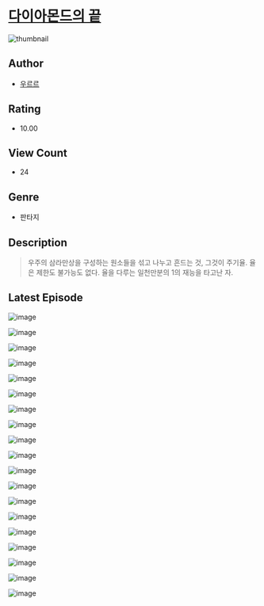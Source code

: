# [다이아몬드의 끝](https://comic.naver.com/bestChallenge/list?titleId=811096)
![thumbnail](https://image-comic.pstatic.net/user_contents_data/challenge_comic/2023/05/25/309303/upload_3774639022579868215_480x623.jpeg)

## Author
- [우르르](https://comic.naver.com/artistTitle?id=309303)

## Rating
- 10.00

## View Count
- 24

## Genre
- 판타지

## Description
> 우주의 삼라만상을 구성하는 원소들을 섞고 나누고 흔드는 것, 그것이 주기율. 율은 제한도 불가능도 없다. 율을 다루는 일천만분의 1의 재능을 타고난 자.


## Latest Episode
![image](https://image-comic.pstatic.net/user_contents_data/challenge_comic/2023/05/25/309303/upload_7219613672085152563.jpeg)

![image](https://image-comic.pstatic.net/user_contents_data/challenge_comic/2023/05/25/309303/upload_7364336696767885409.jpeg)

![image](https://image-comic.pstatic.net/user_contents_data/challenge_comic/2023/05/25/309303/upload_7221303445346924599.jpeg)

![image](https://image-comic.pstatic.net/user_contents_data/challenge_comic/2023/05/25/309303/upload_3760615868543166002.jpeg)

![image](https://image-comic.pstatic.net/user_contents_data/challenge_comic/2023/05/25/309303/upload_7220786637015770165.jpeg)

![image](https://image-comic.pstatic.net/user_contents_data/challenge_comic/2023/05/25/309303/upload_7306635408893686884.jpeg)

![image](https://image-comic.pstatic.net/user_contents_data/challenge_comic/2023/05/25/309303/upload_3906648802385410105.jpeg)

![image](https://image-comic.pstatic.net/user_contents_data/challenge_comic/2023/05/25/309303/upload_3774359974380124514.jpeg)

![image](https://image-comic.pstatic.net/user_contents_data/challenge_comic/2023/05/25/309303/upload_3703478651508110896.jpeg)

![image](https://image-comic.pstatic.net/user_contents_data/challenge_comic/2023/05/25/309303/upload_4063151101358715957.jpeg)

![image](https://image-comic.pstatic.net/user_contents_data/challenge_comic/2023/05/25/309303/upload_3979321934812165476.jpeg)

![image](https://image-comic.pstatic.net/user_contents_data/challenge_comic/2023/05/25/309303/upload_7077750293221423157.jpeg)

![image](https://image-comic.pstatic.net/user_contents_data/challenge_comic/2023/05/25/309303/upload_3690808085701539641.jpeg)

![image](https://image-comic.pstatic.net/user_contents_data/challenge_comic/2023/05/25/309303/upload_3760841264953702753.jpeg)

![image](https://image-comic.pstatic.net/user_contents_data/challenge_comic/2023/05/25/309303/upload_3835155038802830128.jpeg)

![image](https://image-comic.pstatic.net/user_contents_data/challenge_comic/2023/05/25/309303/upload_3617909154862229049.jpeg)

![image](https://image-comic.pstatic.net/user_contents_data/challenge_comic/2023/05/25/309303/upload_7148111129488800097.jpeg)

![image](https://image-comic.pstatic.net/user_contents_data/challenge_comic/2023/05/25/309303/upload_7075545775945115186.jpeg)

![image](https://image-comic.pstatic.net/user_contents_data/challenge_comic/2023/05/25/309303/upload_7220453522811468080.jpeg)
